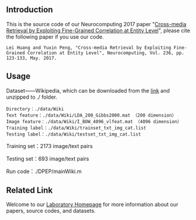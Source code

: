 ## Introduction
This is the source code of our Neurocomputing 2017 paper "[Cross-media Retrieval by Exploiting Fine-Grained Correlation at Entity Level](http://59.108.48.34/tiki/download_paper.php?fileId=344)", please cite the following paper if you use our code.

    Lei Huang and Yuxin Peng, "Cross-media Retrieval by Exploiting Fine-Grained Correlation at Entity Level", Neurocomputing, Vol. 236, pp. 123-133, May. 2017.


## Usage

Dataset——Wikipedia, which can be downloaded from the [link](http://59.108.48.34/tiki/tiki-download_file.php?fileId=1009) and unzipped to ./ folder.

    Directory：./data/Wiki
    Text feature：./data/Wiki/LDA_200_Gibbs2000.mat （200 dimension）  
    Image feature：./data/Wiki/I_BOW_4096_vlfeat.mat （4096 dimension）  
    Training label：./data/Wiki/trainset_txt_img_cat.list  
    Testing label：./data/Wiki/testset_txt_img_cat.list  

Training set：2173 image/text pairs

Testing set：693 image/text pairs


Run code：./DPEP/mainWiki.m

## Related Link
Welcome to our [Laboratory Homepage](http://www.icst.pku.edu.cn/mipl) for more information about our papers, source codes, and datasets.
